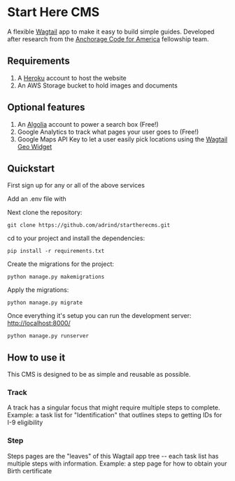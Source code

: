 # Start Here CMS #

A flexible [Wagtail](https://wagtail.io/) app to make it easy to build simple guides.
Developed after research from the [Anchorage Code for America](https://cfa-muni.tumblr.com) fellowship team.

## Requirements ##
1. A [Heroku](https://heroku.com) account to host the website
2. An AWS Storage bucket to hold images and documents


## Optional features ##
1. An [Algolia](https://algolia.com) account to power a search box (Free!)
2. Google Analytics to track what pages your user goes to (Free!)
3. Google Maps API Key to let a user easily pick locations using the [Wagtail Geo Widget](https://github.com/Frojd/wagtail-geo-widget)


## Quickstart ##

First sign up for any or all of the above services

Add an .env file with

Next clone the repository:

    git clone https://github.com/adrind/startherecms.git

cd to your project and install the dependencies:

    pip install -r requirements.txt

Create the migrations for the project:

    python manage.py makemigrations

Apply the migrations:

    python manage.py migrate

Once everything it's setup you can run the development server: [http://localhost:8000/](http://localhost:8000/)

    python manage.py runserver

## How to use it ##

This CMS is designed to be as simple and reusable as possible.

### Track ###
A track has a singular focus that might require multiple steps to complete.
Example: a task list for "Identification" that outlines steps to getting IDs for I-9 eligibility

### Step ###
Steps pages are the "leaves" of this Wagtail app tree -- each task list has multiple steps with information.
Example: a step page for how to obtain your Birth certificate